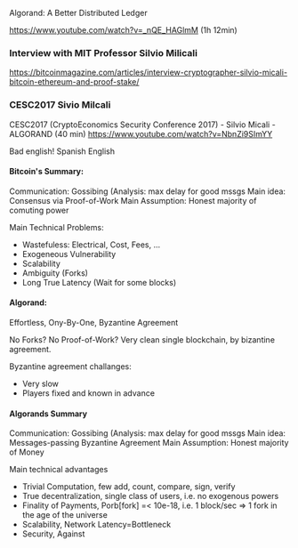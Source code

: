 

Algorand: A Better Distributed Ledger

https://www.youtube.com/watch?v=_nQE_HAGlmM (1h 12min)



### Interview with MIT Professor Silvio Milicali
https://bitcoinmagazine.com/articles/interview-cryptographer-silvio-micali-bitcoin-ethereum-and-proof-stake/



### CESC2017 Sivio Milcali
CESC2017 (CryptoEconomics Security Conference 2017) - Silvio Micali - ALGORAND (40 min)
https://www.youtube.com/watch?v=NbnZi9SImYY

Bad english! Spanish English

#### Bitcoin's Summary:
Communication: Gossibing (Analysis: max delay for good mssgs
Main idea: Consensus via Proof-of-Work
Main Assumption: Honest majority of comuting power

Main Technical Problems:
- Wastefuless: Electrical, Cost, Fees, ...
- Exogeneous Vulnerability
- Scalability
- Ambiguity (Forks)
- Long True Latency (Wait for some blocks)


#### Algorand:
Effortless, Ony-By-One, Byzantine Agreement

No Forks?
No Proof-of-Work?
Very clean single blockchain, by bizantine agreement.

Byzantine agreement challanges:
- Very slow
- Players fixed and known in advance


#### Algorands Summary

Communication: Gossibing (Analysis: max delay for good mssgs
Main idea: Messages-passing Byzantine Agreement
Main Assumption: Honest majority of Money

Main technical advantages
- Trivial Computation, few add, count, compare, sign, verify
- True decentralization, single class of users, i.e. no exogenous powers
- Finality of Payments, Porb[fork] =< 10e-18, i.e. 1 block/sec => 1 fork in the age of the universe
- Scalability, Network Latency=Bottleneck
- Security, Against
